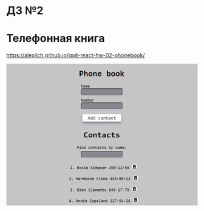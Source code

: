 # ДЗ №2

# Телефонная книга

https://alexilch.github.io/goit-react-hw-02-phonebook/

![preview](./preview.png)
